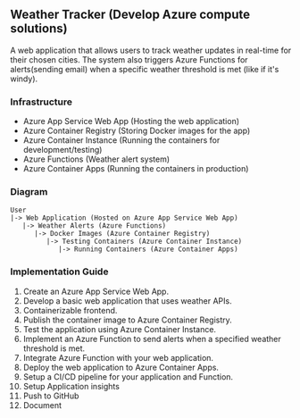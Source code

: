 ## Weather Tracker (Develop Azure compute solutions)

A web application that allows users to track weather updates in real-time for their chosen cities. The system also triggers Azure Functions for alerts(sending email) when a specific weather threshold is met (like if it's windy).

### Infrastructure

- Azure App Service Web App (Hosting the web application)
- Azure Container Registry (Storing Docker images for the app)
- Azure Container Instance (Running the containers for development/testing)
- Azure Functions (Weather alert system)
- Azure Container Apps (Running the containers in production)

### Diagram

```
User
|-> Web Application (Hosted on Azure App Service Web App)
   |-> Weather Alerts (Azure Functions)
      |-> Docker Images (Azure Container Registry)
         |-> Testing Containers (Azure Container Instance)
            |-> Running Containers (Azure Container Apps)
```

### Implementation Guide

1. Create an Azure App Service Web App.
2. Develop a basic web application that uses weather APIs.
3. Containerizable frontend.
4. Publish the container image to Azure Container Registry.
5. Test the application using Azure Container Instance.
6. Implement an Azure Function to send alerts when a specified weather threshold is met.
7. Integrate Azure Function with your web application.
8. Deploy the web application to Azure Container Apps.
9. Setup a CI/CD pipeline for your application and Function.
10. Setup Application insights
11. Push to GitHub
12. Document
